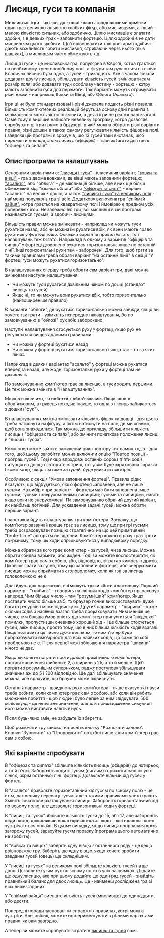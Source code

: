 # Лисиця, гуси та компанія

Мисливські ігри - це ігри, де гравці грають неоднаковими арміями - один грає великою кількістю слабких фігур, або мисливцями, а інший - малою кількістю сильних, або здобиччю. Ціллю мисливців є злапати здобич, а в деяких іграх - заповнити фортецю. Ціллю здобичі є не дати мисливцям цього зробити. Щоб врівноважити такі різні армії здобичі дають можливість побити мисливця, стрибаючи через нього (як в шашках), а мисливцям часто обмежують хід. 

Лисиця і гуси - це мисливська гра, популярна в Європі, котра грається на особливому хрестоподібному полі, а фігури там рухаються по лініях. Класично лисиця була одна, а гусей - тринадцять. Але з часом почали додавати другу лисицю, збільшувати кількість гусей, змінювати сам розмір поля, або додавати туди особливу частину - фортецю - котру мають заповнити гуси для перемоги. Такі варіанти можуть отримувати різні назви - наприклад Вовки та Вівці, або Облога (Асальто).

Ігри ці не були стандартизовані і різні джерела подають різні правила. Більшість комп'ютерних реалізацій беруть за основу одні правила з мінімальною можливістю їх змінити, а деякі ігри не реалізовані взагалі. Саме тому я вирішив написати невелику програму, котра дозволяє спробувати ці ігри прямо в браузері, в якій можна обирати різні варіанти правил, різні дошки, а також самому регулювати кількість фішок на полі. І завдяки цій програмі я зрозумів, що 13 гусей таки вистачає, щоб перемогти лисицю, а сім лисиць (офіцерів) - таки забагато для гри в "офіцерів та сипаїв".

## Опис програми та налаштувань

Основними варіантами є: ["лисиця і гуси"](index.html?lang=ua&preset=GEESE) - класичний варіант; ["вовки та вівці"](index.html?lang=ua&preset=SHEEP) - гра з двома вовками, де вівці мають заповнити фортецю; ["асальто"](index.html?lang=ua&preset=ASALTO), або "облога" - де мисливців більше, але в них ще більш обмежений хід; "велика облога" або ["офіцери та сипаї"](index.html?lang=ua&preset=SEPOYS) - варіант "асальто" на великій дошці; а також ["лисиця і гуси" на великому полі](index.html?lang=ua&preset=RHOMBUS) - найменш популярна гра зі всіх. Додатково включена гра ["спіймай зайця"](index.html?lang=ua&preset=HARE), котра грається на квадратному полі і ймовірно є предком усіх попередніх ігор. Не залежно від гри, всі мисливці в цій програмі називаються гусьми, а здобич - лисицями. 

Більшість правил можна змінювати - наприклад чи можуть гуси рухатися назад, або чи можна їм рухатися вбік, як вони мають право рухатися у фортеці тощо. Оскільки варіантів правил багато, то і налаштувань теж багато. Наприклад в одному з варіантів "офіцерів та сипаїв" у фортеці дозволено рухатися горизонтально лише по останній лінії, інші горизонтальні рухи там - заборонені. Для того, щоб грати за такими правилами треба обрати варіант "На останній лінії" в секції "У фортеці гуси можуть рухатися горизонтально".

В налаштуваннях спершу треба обрати сам варіант гри, далі можна змінювати наступні налаштування: 

 - Чи можуть гуси рухатися довільним чином по дошці (стандарт лисиць та гусей)
 - Якщо ні, то чи можуть вони рухатися вбік, тобто горизонтально (найпоширеніше правило)

Є варіанти "облоги", де рухатися горизонтально можна завжди, якщо ви хочете так грати - увімкніть попереднє налаштування, бо по замовчуванню в "облозі" рух вбік заборонено.

Наступні налаштування стосуються руху у фортеці, якщо рух не регулюється вищезгаданими правилами:

 - Чи можна у фортеці рухатися назад
 - Чи можна у фортеці рухатися горизонтально і якщо так - то на яких лініях.

Наприклад в деяких варіантах "асальто" у фортеці можна рухатися вперед та назад, але жодні горизонтальні рухи у фортеці там не дозволені. 

По замовчуванню комп'ютер грає за лисицю, а гуси ходять першими. Це теж можна змінити в "Налаштуваннях".

Можна визначити, чи побиття є обов'язковим. Якщо воно є обов'язковим, а гравець походив інакше, то одна з лисиць забирається з дошки ("фук").

В налаштуваннях можна змінювати кількість фішок на дошці - для цього треба натиснути на фігуру, а потім натиснути на поле, де ми хочемо, щоб вона знаходилася. Так можна, до прикладу, збільшити кількість лисиць в "офіцерах та сипаях", або змінити початкове положення лисиці в "лисиці і гусях".

Комп'ютер може зайти в замкнений цикл повтору тих самих ходів - для того, щоб цьому запобігти можна включити опцію "Повтор позиції - програш гусей". Тоді якщо впродовж останніх сорока п'яти ходів ситуація на дошці повториться тричі, то гусям буде зарахована поразка. І комп'ютер, якщо гратиме за гусей, буде уникати повторів.

Особливою є секція "Умови заповнення фортеці". Правила рідко вказують, що відбудеться, якщо фортеця заповнена, але не лише гусьми. На вибір є три варіанти - фортеця має бути заповнена лише гусьми; гусьми і знерухомленими лисицями; гусьми та лисицями, навіть якщо вони не знерухомлені. По замовчуванню обраний другий варіант, як найбільш логічний. Для ускладення задачі гусей, можна обрати перший варіант.

І наостанок йдуть налаштування гри комп'ютера. Зауважу, що комп'ютер зазвичай краще грає за лисицю, тому що при грі гусьми треба розраховувати позицію стратегічно, на що цей примітивний "brute-force" алгоритм не здатний. Комп'ютер кожного разу грає трохи по-різному, тому що ходи опрацьовуються у випадковому порядку.

Можна обрати за кого грає комп'ютер - за гусей, чи за лисиць. Можна обрати обидва варіанти, або жоден. Тоді ви можете поспостерігати, як комп'ютер грає сам з собою, або, відповідно, зіграти з кимось із друзів. Цікавіше грати за гусей, тому що заповнити фортецю, або знерухомити лисицю можна сприймати як головоломку, коли як гра за лисиць головоломкою не є. 

Далі йдуть два параметри, які можуть трохи збити з пантелику. Перший параметр - "глибина" - говорить на скільки ходів комп'ютер прораховує наперед. Чим більше число - тим "розумніший" комп'ютер. Якщо поставити число більше за 5, то браузер почне використовувати дуже багато ресурсів і може підвиснути. Другий параметр - "ширина" - каже скільки ходів з наявних взагалі треба прораховувати. Чим менше це число, тим більша ймовірність, що комп'ютер припуститься "людської" помилки, пропустивши очевидно хороший хід - і це більше стосується гусей, аніж лисиць, просто тому, що в них більша кількість ходів взагалі. Якщо поставити це число дуже великим, то комп'ютер буде прораховувати ймовірності для всіх наявних ходів, що саме по собі проблемою не є. Після певної межі збільшення параметра "ширини" нічого не дає.

Якщо ви хочете пограти проти доволі примітивного комп'ютера, поставте значення глибини в 2, а ширини в 25, а то й менше. Щоб пограти з розумнішим суперником, раджу поступово збільшувати значення аж до 5 і 200 відповідно. Ще далі збільшувати значення можна, але врахуйте, що браузер може підвиснути.

Останній параметр - швидкість руху комп'ютера - лише вказує які паузи треба робити, коли комп'ютер грає сам з собою, або коли він робить множинне побиття - щоб людині було легше за ним слідкувати. 500 мілісекунд - це непогане значення, але для пришвидшення симуляції його можна виставити навіть в нуль.

Після будь-яких змін, не забудьте їх зберегти.

Щоб розпочати гру заново, натисніть кнопку "Розпочати заново". Кнопки "Зупинити" та "Продовжити" потрібні лише коли комп'ютер грає сам з собою.

## Які варіанти спробувати

В "офіцерах та сипаях" збільште кількість лисиць (офіцерів) до чотирьох, а то й п'яти. Забороніть ходити гусям (сипаям) горизонтально по усіх лініях, окрім останньої лінії фортеці. Дозвольте вільний хід гусей у фортеці.

В "асальто" дозвольте горизонтальний хід гусям по всьому полю - це, втім, дає велику перевагу гусям, але з такими правилами часто грають. Змініть початкове розташування лисиць. Забороніть горизонтальний хід по всьому полю, але дозвольте горизонтальні ходи у фортеці.

В "лисиці та гусях" збільште кількість гусей до 15, або 17, але забороніть ходи назад, дозволивши лише горизонтальні ходи - такі правила часто зустрічаються онлайн. В цьому випадку, якщо лисиця прорвалася крізь загорожу гусей, зарахуйте гусям поразку (програма цього автоматично не зробить).

В "вовках та вівцях" заберіть одну вівцю з останнього ряду - це дещо врівноважує гру. Заберіть ще одну вівцю, якщо хочете зробити завдання гусей (овець) ще складнішим.

У "лисиці та гусях" на великому полі збільште кількість гусей на ще двох. Дозвольте гусям рух по всьому полю в усіх напрямках. Додайте ще одну лисицю, але при цьому додайте ще один ряд гусей - знайдіть правильний баланс для двох лисиць. Це - найменш досліджена гра зі всіх вищезгаданих.

У "спіймай зайця" зменште кількість гусей (мисливців) до одинадцяти, або десяти.

Попередні поради засновані на справжніх правилах, котрі можна зустріти. Але, звісно, можете експериментувати з різними варіантами правил, як вам завгодно.

А тепер ви можете спробувати зіграти в [лисицю та гусей](index.html?lang=ua&preset=GEESE) самі.

[//]: # (https://web.archive.org/web/20120325011001/http://jeuxstrategieter.free.fr/Asalto_complet.php)
[//]: # (https://redhentoys.com/products/asalto-game)